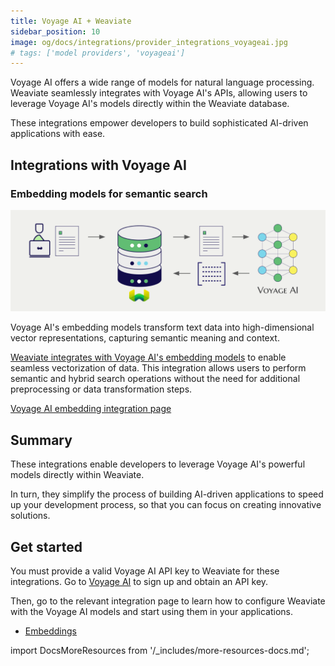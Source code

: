 ```yaml
---
title: Voyage AI + Weaviate
sidebar_position: 10
image: og/docs/integrations/provider_integrations_voyageai.jpg
# tags: ['model providers', 'voyageai']
---
```


Voyage AI offers a wide range of models for natural language processing. Weaviate seamlessly integrates with Voyage AI's APIs, allowing users to leverage Voyage AI's models directly within the Weaviate database.

These integrations empower developers to build sophisticated AI-driven applications with ease.

## Integrations with Voyage AI

### Embedding models for semantic search

![Embedding integration illustration](../_includes/integration_voyageai_embedding.png)

Voyage AI's embedding models transform text data into high-dimensional vector representations, capturing semantic meaning and context.

[Weaviate integrates with Voyage AI's embedding models](./embeddings.md) to enable seamless vectorization of data. This integration allows users to perform semantic and hybrid search operations without the need for additional preprocessing or data transformation steps.

[Voyage AI embedding integration page](./embeddings.md)

## Summary

These integrations enable developers to leverage Voyage AI's powerful models directly within Weaviate.

In turn, they simplify the process of building AI-driven applications to speed up your development process, so that you can focus on creating innovative solutions.

## Get started

You must provide a valid Voyage AI API key to Weaviate for these integrations. Go to [Voyage AI](https://www.voyageai.com/) to sign up and obtain an API key.

Then, go to the relevant integration page to learn how to configure Weaviate with the Voyage AI models and start using them in your applications.

- [Embeddings](./embeddings.md)

import DocsMoreResources from '/_includes/more-resources-docs.md';

<DocsMoreResources />
